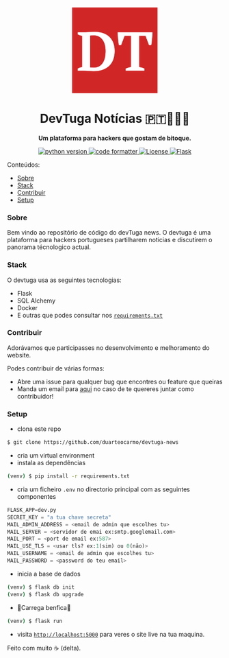 <div align="center">
  <br>
  <img
    alt="DEV"
    src="app/static/Banner.png"
    width=200px
  />
  <h1>DevTuga Notícias 🇵🇹👨🏻‍💻</h1>
  <strong>Um plataforma para hackers que gostam de bitoque.</strong>
</div>

<p align="center">
  <a href="https://www.python.org/">
    <img src="https://img.shields.io/badge/python-3.7.1-blue.svg" alt="python version"/>
  </a>
  <a href="https://github.com/ambv/black">
    <img src="https://img.shields.io/badge/code%20style-black-black.svg" alt="code formatter"/>
  </a>
  <a href="">
    <img src="https://img.shields.io/badge/license-MIT-purple.svg" alt="License"/>
   </a>
    <a href="http://flask.pocoo.org/">
    <img src="http://flask.pocoo.org/static/badges/flask-project-s.png" alt="Flask"/>
  </a>
</p>

Conteúdos:

- [Sobre](#sobre)
- [Stack](#stack)
- [Contribuir](#contribuir)
- [Setup](#setup)


### Sobre
Bem vindo ao repositório de código do devTuga news. O devtuga é uma plataforma para hackers portugueses partilharem noticias e discutirem o panorama técnologico actual. 


### Stack
O devtuga usa as seguintes tecnologias: 

- Flask 
- SQL Alchemy
- Docker
- E outras que podes consultar nos [`requirements.txt`](https://github.com/duarteocarmo/devtuga-news/blob/master/requirements.txt)


### Contribuir
Adorávamos que participasses no desenvolvimento e melhoramento do website. 

Podes contribuir de várias formas: 

- Abre uma issue para qualquer bug que encontres ou feature que queiras
- Manda um email para [aqui](mailto:devtuga.2018@gmail.com) no caso de te quereres juntar como contribuidor!

### Setup

- clona este repo

```bash
$ git clone https://github.com/duarteocarmo/devtuga-news
```

- cria um virtual environment
- instala as dependências

```bash
(venv) $ pip install -r requirements.txt
```

- cria um ficheiro `.env` no directorio principal com as seguintes componentes

```python
FLASK_APP=dev.py
SECRET_KEY = "a tua chave secreta"
MAIL_ADMIN_ADDRESS = <email de admin que escolhes tu>
MAIL_SERVER = <servidor de emai ex:smtp.googlemail.com>
MAIL_PORT = <port de email ex:587>
MAIL_USE_TLS = <usar tls? ex:1(sim) ou 0(não)>
MAIL_USERNAME = <email de admin que escolhes tu>
MAIL_PASSWORD = <password do teu email>
```

- inicia a base de dados

```bash
(venv) $ flask db init
(venv) $ flask db upgrade
```

- 🎉Carrega benfica🎉

```bash
(venv) $ flask run
```

- visita [`http://localhost:5000`](http://localhost:5000) para veres o site live na tua maquina.


Feito com muito ☕️ (delta).


